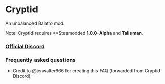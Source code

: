 # Cryptid
An unbalanced Balatro mod.

Note: Cryptid requires **Steamodded **1.0.0-Alpha** and **Talisman**.

### [Official Discord](https://discord.gg/eUf9Ur6RyB)


### Frequently asked questions
* Credit to @jenwalter666 for creating this FAQ (forwarded from Cryptid Discord)
